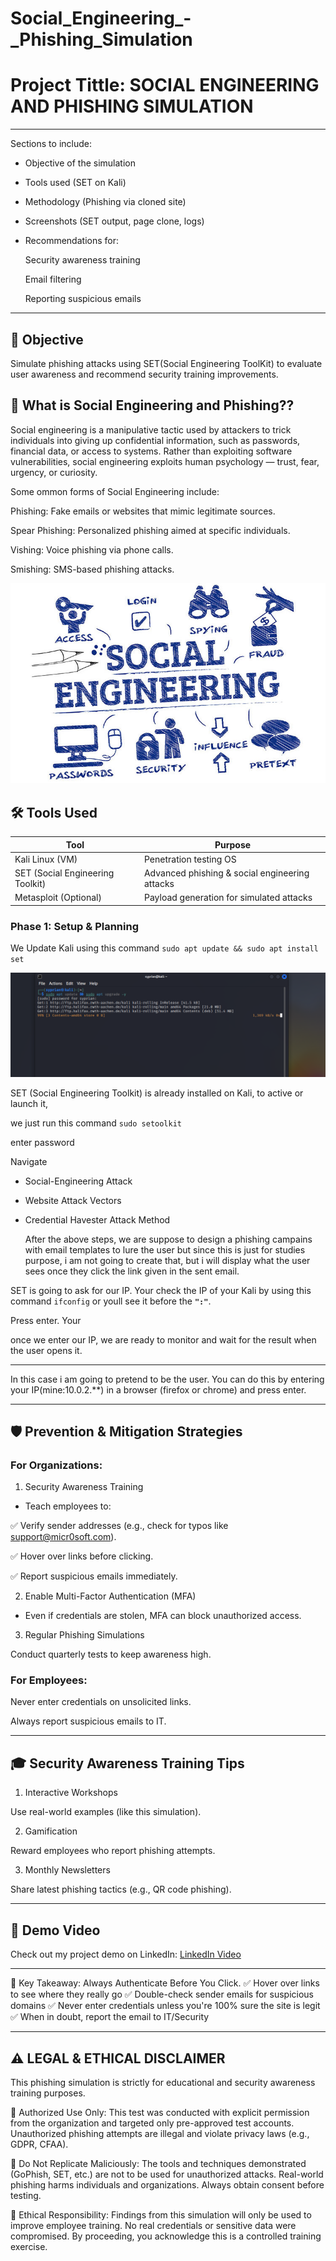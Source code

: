 # Social_Engineering_-_Phishing_Simulation

# Project Tittle: SOCIAL ENGINEERING AND PHISHING SIMULATION  

---
Sections to include:

- Objective of the simulation

- Tools used (SET on Kali)

- Methodology (Phishing via cloned site)

- Screenshots (SET output, page clone, logs)

- Recommendations for:

   Security awareness training

   Email filtering

   Reporting suspicious emails

---

## 🎯 Objective
Simulate phishing attacks using SET(Social Engineering ToolKit) to evaluate user awareness and recommend security training improvements.

## 🔐 What is Social Engineering and Phishing??

Social engineering is a manipulative tactic used by attackers to trick individuals into giving up confidential information, 
such as passwords, financial data, or access to systems. Rather than exploiting software vulnerabilities, 
social engineering exploits human psychology — trust, fear, urgency, or curiosity.

Some ommon forms of Social Engineering include:

Phishing: Fake emails or websites that mimic legitimate sources.

Spear Phishing: Personalized phishing aimed at specific individuals.

Vishing: Voice phishing via phone calls.

Smishing: SMS-based phishing attacks.

![Social Engineering](socialengineering.jpg)

## 🛠 Tools Used
|     Tool          |	    Purpose       |
|-------------------|-------------------|
|   Kali Linux (VM)	    |Penetration testing OS|
|SET (Social Engineering Toolkit) |	Advanced phishing & social engineering attacks|
|Metasploit (Optional)	|        Payload generation for simulated attacks        |



### Phase 1: Setup & Planning
We Update Kali using this command `sudo apt update && sudo apt install set`

![Update and upgrade Kali](sudoupdate.png)


SET (Social Engineering Toolkit) is already installed on Kali, to active or launch it, 

we just run this command `sudo setoolkit`

enter password

Navigate 
- Social-Engineering Attack
- Website Attack Vectors
- Credential Havester Attack Method


  After the above steps, we are suppose to design a phishing campains with email templates to lure the user but since
  this is just for studies purpose, i am not going to create that, but i will display what the user sees once they click the link given in the sent email.


SET is going to ask for our IP. Your check the IP of your Kali by using this command `ifconfig` or youll see it before the **`":"`**.

Press enter. Your

once we enter our IP, we are ready to monitor and wait for the result when the user opens it.


---

In this case i am going to pretend to be the user. You can do this by entering your IP(mine:10.0.2.**) in a browser (firefox or chrome) and press enter.

---
## 🛡️ Prevention & Mitigation Strategies
### For Organizations:
1. Security Awareness Training
- Teach employees to:

✅ Verify sender addresses (e.g., check for typos like support@micr0soft.com).

✅ Hover over links before clicking.

✅ Report suspicious emails immediately.

2. Enable Multi-Factor Authentication (MFA)

- Even if credentials are stolen, MFA can block unauthorized access.

3. Regular Phishing Simulations
   
Conduct quarterly tests to keep awareness high.


### For Employees:

Never enter credentials on unsolicited links.

Always report suspicious emails to IT.

--- 

## 🎓 Security Awareness Training Tips
1. Interactive Workshops

Use real-world examples (like this simulation).

2. Gamification

Reward employees who report phishing attempts.

3. Monthly Newsletters

Share latest phishing tactics (e.g., QR code phishing).


---
## 🎥 Demo Video  
Check out my project demo on LinkedIn:
[LinkedIn Video](https://www.linkedin.com/posts/ing-cyprian-atsyor-27816421b_cybersecurity-phishingawareness-socialengineering-activity-7341445509124972544-OoH7?utm_source=share&utm_medium=member_desktop&rcm=ACoAADdfvnwBt5lYydkpi8nNtj7ibLzTI9eBV1Y)

---

🔑 Key Takeaway: Always Authenticate Before You Click.
✅ Hover over links to see where they really go
✅ Double-check sender emails for suspicious domains
✅ Never enter credentials unless you're 100% sure the site is legit
✅ When in doubt, report the email to IT/Security

---

## ⚠️ LEGAL & ETHICAL DISCLAIMER
This phishing simulation is strictly for educational and security awareness training purposes.

🔹 Authorized Use Only:
This test was conducted with explicit permission from the organization and targeted only pre-approved test accounts.
Unauthorized phishing attempts are illegal and violate privacy laws (e.g., GDPR, CFAA).

🔹 Do Not Replicate Maliciously:
The tools and techniques demonstrated (GoPhish, SET, etc.) are not to be used for unauthorized attacks.
Real-world phishing harms individuals and organizations. Always obtain consent before testing.

🔹 Ethical Responsibility:
Findings from this simulation will only be used to improve employee training.
No real credentials or sensitive data were compromised.
By proceeding, you acknowledge this is a controlled training exercise.
